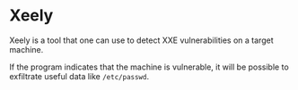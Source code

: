 # Xeely

Xeely is a tool that one can use to detect XXE vulnerabilities on a target machine. 

If the program indicates that the machine is vulnerable, it will be possible to exfiltrate useful data like `/etc/passwd`.
